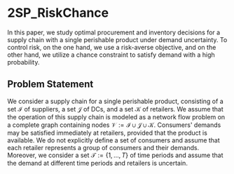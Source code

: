 # 2SP_RiskChance
In this paper, we study optimal procurement and inventory decisions for a supply chain with a single perishable product  under demand uncertainty. To control risk, on the one hand, we use a risk-averse objective, and on the other hand, we  utilize a chance constraint to satisfy demand with a high probability.

## Problem Statement
We consider a supply chain for a single perishable product, consisting of a set $\mathcal{I}$ of suppliers, a set $\mathcal{J}$ of DCs, and a set $\mathcal{K}$ of retailers. We assume that the operation of this supply chain is modeled as a network flow problem on a complete graph containing nodes $\mathcal{V}:=\mathcal{I} \cup \mathcal{J} \cup \mathcal{K}$. Consumers' demands may be satisfied immediately at retailers, provided that the product is available. We do not explicitly define a set of consumers and assume that each retailer represents a group of consumers and their demands. Moreover, we consider a set $\mathcal{T}:=\{1,\ldots, T\}$  of time periods and assume that the demand at different time periods and retailers is uncertain.

